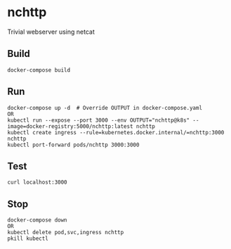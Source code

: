 # nchttp

Trivial webserver using netcat

## Build
```
docker-compose build
```

## Run
```
docker-compose up -d  # Override OUTPUT in docker-compose.yaml
OR
kubectl run --expose --port 3000 --env OUTPUT="nchttp@k8s" --image=docker-registry:5000/nchttp:latest nchttp
kubectl create ingress --rule=kubernetes.docker.internal/=nchttp:3000 nchttp
kubectl port-forward pods/nchttp 3000:3000
```

## Test
```
curl localhost:3000
```

## Stop
```
docker-compose down
OR
kubectl delete pod,svc,ingress nchttp
pkill kubectl
```

